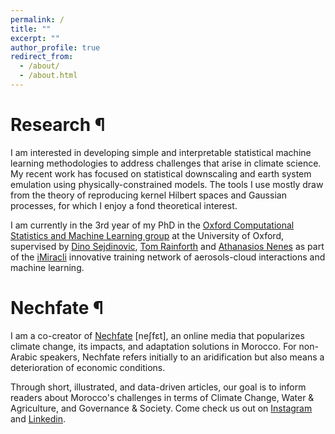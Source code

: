 ```yaml
---
permalink: /
title: ""
excerpt: ""
author_profile: true
redirect_from:
  - /about/
  - /about.html
---
```


# Research ¶

I am interested in developing simple and interpretable statistical machine learning methodologies to address challenges that arise in climate science. My recent work has focused on statistical downscaling and earth system emulation using physically-constrained models. The tools I use mostly draw from the theory of reproducing kernel Hilbert spaces and Gaussian processes, for which I enjoy a fond theoretical interest.


I am currently in the 3rd year of my PhD in the [Oxford Computational Statistics and Machine Learning group](https://csml.stats.ox.ac.uk/) at the University of Oxford, supervised by [Dino Sejdinovic](https://sejdino.github.io/), [Tom Rainforth](https://www.robots.ox.ac.uk/~twgr/) and [Athanasios Nenes](https://nenes.eas.gatech.edu/) as part of the [iMiracli](https://imiracli.web.ox.ac.uk/) innovative training network of aerosols-cloud interactions and machine learning.




# Nechfate ¶

I am a co-creator of [Nechfate](https://nechfate.ma/) [neʃfɛt], an online media that popularizes climate change, its impacts, and adaptation solutions in Morocco. For non-Arabic speakers, Nechfate refers initially to an aridification but also means a deterioration of economic conditions.


Through short, illustrated, and data-driven articles, our goal is to inform readers about Morocco's challenges in terms of Climate Change, Water & Agriculture, and Governance & Societ️y. Come check us out on [Instagram](https://www.instagram.com/nechfate/) and [Linkedin](https://www.linkedin.com/company/91686859/).
